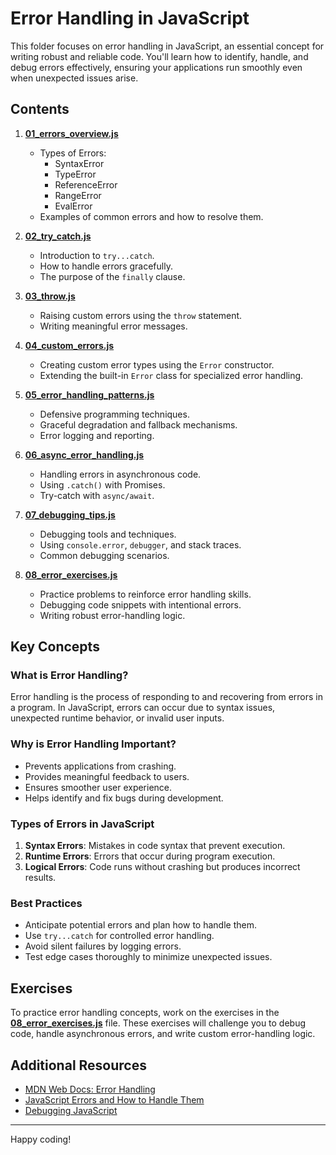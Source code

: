 # Error Handling in JavaScript

This folder focuses on error handling in JavaScript, an essential concept for writing robust and reliable code. You'll learn how to identify, handle, and debug errors effectively, ensuring your applications run smoothly even when unexpected issues arise.

## Contents

1. **[01_errors_overview.js](./01_errors_overview.js)**  
   - Types of Errors:
     - SyntaxError
     - TypeError
     - ReferenceError
     - RangeError
     - EvalError
   - Examples of common errors and how to resolve them.

2. **[02_try_catch.js](./02_try_catch.js)**  
   - Introduction to `try...catch`.
   - How to handle errors gracefully.
   - The purpose of the `finally` clause.

3. **[03_throw.js](./03_throw.js)**  
   - Raising custom errors using the `throw` statement.
   - Writing meaningful error messages.

4. **[04_custom_errors.js](./04_custom_errors.js)**  
   - Creating custom error types using the `Error` constructor.
   - Extending the built-in `Error` class for specialized error handling.

5. **[05_error_handling_patterns.js](./05_error_handling_patterns.js)**  
   - Defensive programming techniques.
   - Graceful degradation and fallback mechanisms.
   - Error logging and reporting.

6. **[06_async_error_handling.js](./06_async_error_handling.js)**  
   - Handling errors in asynchronous code.
   - Using `.catch()` with Promises.
   - Try-catch with `async/await`.

7. **[07_debugging_tips.js](./07_debugging_tips.js)**  
   - Debugging tools and techniques.
   - Using `console.error`, `debugger`, and stack traces.
   - Common debugging scenarios.

8. **[08_error_exercises.js](./08_error_exercises.js)**  
   - Practice problems to reinforce error handling skills.
   - Debugging code snippets with intentional errors.
   - Writing robust error-handling logic.

## Key Concepts

### What is Error Handling?
Error handling is the process of responding to and recovering from errors in a program. In JavaScript, errors can occur due to syntax issues, unexpected runtime behavior, or invalid user inputs.

### Why is Error Handling Important?
- Prevents applications from crashing.
- Provides meaningful feedback to users.
- Ensures smoother user experience.
- Helps identify and fix bugs during development.

### Types of Errors in JavaScript
1. **Syntax Errors**: Mistakes in code syntax that prevent execution.
2. **Runtime Errors**: Errors that occur during program execution.
3. **Logical Errors**: Code runs without crashing but produces incorrect results.

### Best Practices
- Anticipate potential errors and plan how to handle them.
- Use `try...catch` for controlled error handling.
- Avoid silent failures by logging errors.
- Test edge cases thoroughly to minimize unexpected issues.

## Exercises
To practice error handling concepts, work on the exercises in the **[08_error_exercises.js](./08_error_exercises.js)** file. These exercises will challenge you to debug code, handle asynchronous errors, and write custom error-handling logic.

## Additional Resources
- [MDN Web Docs: Error Handling](https://developer.mozilla.org/en-US/docs/Web/JavaScript/Guide/Control_flow_and_error_handling)
- [JavaScript Errors and How to Handle Them](https://www.javascript.com/articles/error-handling)
- [Debugging JavaScript](https://developers.google.com/web/tools/chrome-devtools/javascript)

---

Happy coding!
